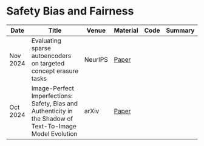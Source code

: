 # Safety Bias and Fairness

| Date | Title | Venue | Material | Code | Summary |
| --- | --- | --- | --- | --- | --- |
| Nov 2024 | Evaluating sparse autoencoders on targeted concept erasure tasks | NeurIPS | [Paper](https://arxiv.org/pdf/2411.18895) | | |
| Oct 2024 | Image-Perfect Imperfections: Safety, Bias and Authenticity in the Shadow of Text-To-Image Model Evolution | arXiv| [Paper](https://arxiv.org/pdf/2408.17285)| | |

